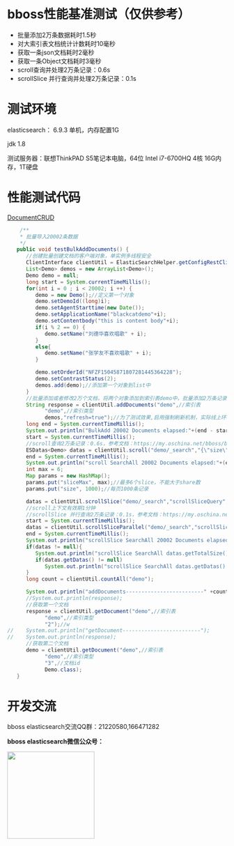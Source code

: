 # bboss性能基准测试（仅供参考）



- 批量添加2万条数据耗时1.5秒
- 对大索引表文档统计计数耗时10毫秒
- 获取一条json文档耗时2毫秒
- 获取一条Object文档耗时3毫秒
- scroll查询并处理2万条记录：0.6s
- scrollSlice 并行查询并处理2万条记录：0.1s

# 测试环境

elasticsearch： 6.9.3 单机，内存配置1G

jdk 1.8

测试服务器：联想ThinkPAD S5笔记本电脑，64位 Intel i7-6700HQ 4核 16G内存，1T硬盘



# 性能测试代码

[DocumentCRUD](https://github.com/bbossgroups/eshelloword-booter/blob/master/src/main/java/org/bboss/elasticsearchtest/crud/DocumentCRUD.java)

```java
    /**
    * 批量导入20002条数据
    */
   public void testBulkAddDocuments() {
      //创建批量创建文档的客户端对象，单实例多线程安全
      ClientInterface clientUtil = ElasticSearchHelper.getConfigRestClientUtil("esmapper/scroll.xml");
      List<Demo> demos = new ArrayList<Demo>();
      Demo demo = null;
      long start = System.currentTimeMillis();
      for(int i = 0 ; i < 20002; i ++) {
         demo = new Demo();//定义第一个对象
         demo.setDemoId((long)i);
         demo.setAgentStarttime(new Date());
         demo.setApplicationName("blackcatdemo"+i);
         demo.setContentbody("this is content body"+i);
         if(i % 2 == 0) {
            demo.setName("刘德华喜欢唱歌" + i);
         }
         else{
            demo.setName("张学友不喜欢唱歌" + i);
         }

         demo.setOrderId("NFZF15045871807281445364228");
         demo.setContrastStatus(2);
         demos.add(demo);//添加第一个对象到list中
      }
      //批量添加或者修改2万个文档，将两个对象添加到索引表demo中，批量添加2万条记录耗时1.8s，
      String response = clientUtil.addDocuments("demo",//索引表
            "demo",//索引类型
            demos,"refresh=true");//为了测试效果,启用强制刷新机制，实际线上环境去掉最后一个参数"refresh=true"
      long end = System.currentTimeMillis();
      System.out.println("BulkAdd 20002 Documents elapsed:"+(end - start)+"毫秒");
      start = System.currentTimeMillis();
      //scroll查询2万条记录：0.6s，参考文档：https://my.oschina.net/bboss/blog/1942562
      ESDatas<Demo> datas = clientUtil.scroll("demo/_search","{\"size\":1000,\"query\": {\"match_all\": {}}}","1m",Demo.class);
      end = System.currentTimeMillis();
      System.out.println("scroll SearchAll 20002 Documents elapsed:"+(end - start)+"毫秒");
      int max = 6;
      Map params = new HashMap();
      params.put("sliceMax", max);//最多6个slice，不能大于share数
      params.put("size", 1000);//每页1000条记录

      datas = clientUtil.scrollSlice("demo/_search","scrollSliceQuery", params,"1m",Demo.class);
      //scroll上下文有效期1分钟
      //scrollSlice 并行查询2万条记录：0.1s，参考文档：https://my.oschina.net/bboss/blog/1942562
      start = System.currentTimeMillis();
      datas = clientUtil.scrollSliceParallel("demo/_search","scrollSliceQuery", params,"1m",Demo.class);
      end = System.currentTimeMillis();
      System.out.println("scrollSlice SearchAll 20002 Documents elapsed:"+(end - start)+"毫秒");
      if(datas != null){
         System.out.println("scrollSlice SearchAll datas.getTotalSize():"+datas.getTotalSize());
         if(datas.getDatas() != null)
            System.out.println("scrollSlice SearchAll datas.getDatas().size():"+datas.getDatas().size());
      }
      long count = clientUtil.countAll("demo");

      System.out.println("addDocuments-------------------------" +count);
      //System.out.println(response);
      //获取第一个文档
      response = clientUtil.getDocument("demo",//索引表
            "demo",//索引类型
            "2");//w
//    System.out.println("getDocument-------------------------");
//    System.out.println(response);
      //获取第二个文档
      demo = clientUtil.getDocument("demo",//索引表
            "demo",//索引类型
            "3",//文档id
            Demo.class);
   }
```

# 开发交流



bboss elasticsearch交流QQ群：21220580,166471282

**bboss elasticsearch微信公众号：**

<img src="https://static.oschina.net/uploads/space/2017/0617/094201_QhWs_94045.jpg"  height="200" width="200">



